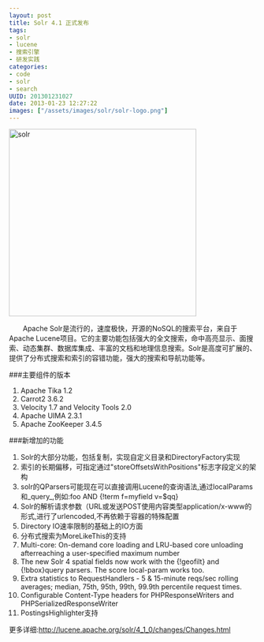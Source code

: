 ```yaml
--- 
layout: post
title: Solr 4.1 正式发布
tags: 
- solr
- lucene
- 搜索引擎
- 研发实践
categories:
- code
- solr
- search
UUID: 201301231027
date: 2013-01-23 12:27:22
images: ["/assets/images/solr/solr-logo.png"]
---
```


<a href="{{site.static_url}}/assets/images/solr/solr-logo.png" alt="python" target="_bank">
<img src="{{site.static_url}}/assets/images/solr/solr-logo.png" alt="solr" width="380px" class="img-center"/>
</a>

 　　Apache Solr是流行的，速度极快，开源的NoSQL的搜索平台，来自于Apache Lucene项目。它的主要功能包括强大的全文搜索，命中高亮显示、面搜索、动态集群、数据库集成、丰富的文档和地理信息搜索。Solr是高度可扩展的、 提供了分布式搜索和索引的容错功能，强大的搜索和导航功能等。

###主要组件的版本
<ol>
<li>Apache Tika 1.2</li>
<li>Carrot2 3.6.2</li>
<li>Velocity 1.7 and Velocity Tools 2.0</li>
<li>Apache UIMA 2.3.1</li>
<li>Apache ZooKeeper 3.4.5</li>
</ol>

###新增加的功能
<ol>
<li>Solr的大部分功能，包括复制，实现自定义目录和DirectoryFactory实现</li>
<li>索引的长期偏移，可指定通过"storeOffsetsWithPositions"标志字段定义的架构</li>
<li>solr的QParsers可能现在可以直接调用Lucene的查询语法,通过localParams和_query_,例如:foo AND &#123;!term f=myfield v=$qq&#125;</li>
<li>Solr的解析请求参数（URL或发送POST使用内容类型application/x-www的形式,进行了urlencoded,不再依赖于容器的特殊配置</li>
<li>Directory IO速率限制的基础上的IO方面</li>
<li>分布式搜索为MoreLikeThis的支持</li>
<li>Multi-core: On-demand core loading and LRU-based core unloading afterreaching a user-specified maximum number</li>
<li>The new Solr 4 spatial fields now work with the {!geofilt} and {!bbox}query parsers. The score local-param works too.</li>
<li>Extra statistics to RequestHandlers - 5 & 15-minute reqs/sec rolling averages; median, 75th, 95th, 99th, 99.9th percentile request times.</li>
<li>Configurable Content-Type headers for PHPResponseWriters and PHPSerializedResponseWriter</li>
<li>PostingsHighlighter支持</li>
</ol>

更多详细:<a href="http://lucene.apache.org/solr/4_1_0/changes/Changes.html" alt="solr 4.1.0" target="_bank">http://lucene.apache.org/solr/4_1_0/changes/Changes.html</a>
